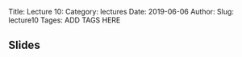 Title: Lecture 10:
Category: lectures
Date: 2019-06-06
Author: 
Slug: lecture10
Tages: ADD TAGS HERE


## Slides
<!-- - [PDF | Lecture 1: Description]({attach}presentation/Lecture1_Data.pdf) -->